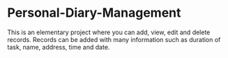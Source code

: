 # Personal-Diary-Management
This is an elementary project where you can add, view, edit and delete records. Records can be added with many information such as duration of task, name, address, time and date.
